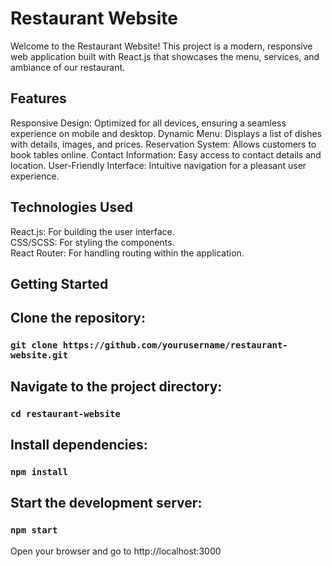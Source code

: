 # Restaurant Website

Welcome to the Restaurant Website! This project is a modern, responsive web application built with React.js that showcases the menu, services, and ambiance of our restaurant.

## Features

Responsive Design: Optimized for all devices, ensuring a seamless experience on mobile and desktop.
Dynamic Menu: Displays a list of dishes with details, images, and prices.
Reservation System: Allows customers to book tables online.
Contact Information: Easy access to contact details and location.
User-Friendly Interface: Intuitive navigation for a pleasant user experience.

## Technologies Used

React.js: For building the user interface. <br />
CSS/SCSS: For styling the components. <br />
React Router: For handling routing within the application. <br />



## Getting Started

## Clone the repository:

### `git clone https://github.com/yourusername/restaurant-website.git`

## Navigate to the project directory:

### `cd restaurant-website`

## Install dependencies:

### `npm install`

## Start the development server:

### `npm start`

Open your browser and go to http://localhost:3000

